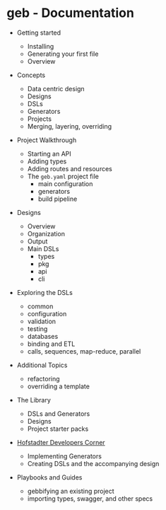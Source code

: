 # geb - Documentation

- Getting started
  - Installing
  - Generating your first file
  - Overview

- Concepts
  - Data centric design
  - Designs
  - DSLs
  - Generators
  - Projects
  - Merging, layering, overriding

- Project Walkthrough
  - Starting an API
  - Adding types
  - Adding routes and resources
  - The `geb.yaml` project file
    - main configuration
    - generators
    - build pipeline 

- Designs
  - Overview
  - Organization
  - Output
  - Main DSLs
    - types
    - pkg
    - api
    - cli

- Exploring the DSLs
  - common
  - configuration
  - validation
  - testing
  - databases
  - binding and ETL
  - calls, sequences, map-reduce, parallel

- Additional Topics
  - refactoring
  - overriding a template
    
- The Library
  - DSLs and Generators
  - Designs
  - Project starter packs

- [Hofstadter Developers Corner](./doc/develop)
  - Implementing Generators
  - Creating DSLs and the accompanying design

- Playbooks and Guides
  - gebbifying an existing project
  - importing types, swagger, and other specs

